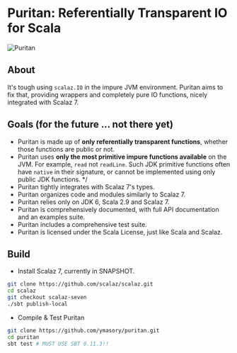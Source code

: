 # Puritan: Referentially Transparent IO for Scala #
![Puritan](https://github.com/downloads/ymasory/puritan/scarlet-letter.jpg)

## About ##
It's tough using `scalaz.IO` in the impure JVM environment.
Puritan aims to fix that, providing wrappers and completely pure IO functions,
nicely integrated with Scalaz 7.

## Goals (for the future ... not there yet) ##
- Puritan is made up of **only referentially transparent functions**, whether those functions are public or not.
- Puritan uses **only the most primitive impure functions available** on the JVM.
For example, `read` not `readLine`.
Such JDK primitive functions often have `native` in their signature, or cannot
be implemented using only public JDK functions. */
- Puritan tightly integrates with Scalaz 7's types.
- Puritan organizes code and modules similarly to Scalaz 7.
- Puritan relies only on JDK 6, Scala 2.9 and Scalaz 7.
- Puritan is comprehensively documented, with full API documentation and an examples suite.
- Puritan includes a comprehensive test suite.
- Puritan is licensed under the Scala License, just like Scala and Scalaz.

## Build ##
- Install Scalaz 7, currently in SNAPSHOT.
```bash
git clone https://github.com/scalaz/scalaz.git
cd scalaz
git checkout scalaz-seven
./sbt publish-local
```

- Compile & Test Puritan
```bash
git clone https://github.com/ymasory/puritan.git
cd puritan
sbt test # MUST USE SBT 0.11.3!!
```


